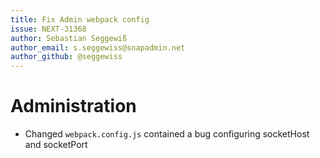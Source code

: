 ```yaml
---
title: Fix Admin webpack config
issue: NEXT-31368
author: Sebastian Seggewiß
author_email: s.seggewiss@snapadmin.net
author_github: @seggewiss
---
```

# Administration
* Changed `webpack.config.js` contained a bug configuring socketHost and socketPort

